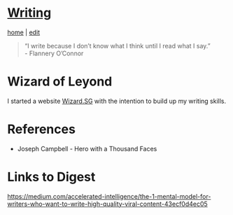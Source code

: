 # [Writing](https://alwinwoo.github.io/pages/writing.html)
[home](https://alwinwoo.github.io/) | [edit](https://github.com/alwinwoo/alwinwoo.github.io/edit/master/pages/writing.md)

> “I write because I don’t know what I think until I read what I say.”<br>- Flannery O’Connor

# Wizard of Leyond 

I started a website [Wizard.SG](www.wizard.sg) with the intention to build up my writing skills. 

# References

* Joseph Campbell - Hero with a Thousand Faces

# Links to Digest

https://medium.com/accelerated-intelligence/the-1-mental-model-for-writers-who-want-to-write-high-quality-viral-content-43ecf0d4ec05
